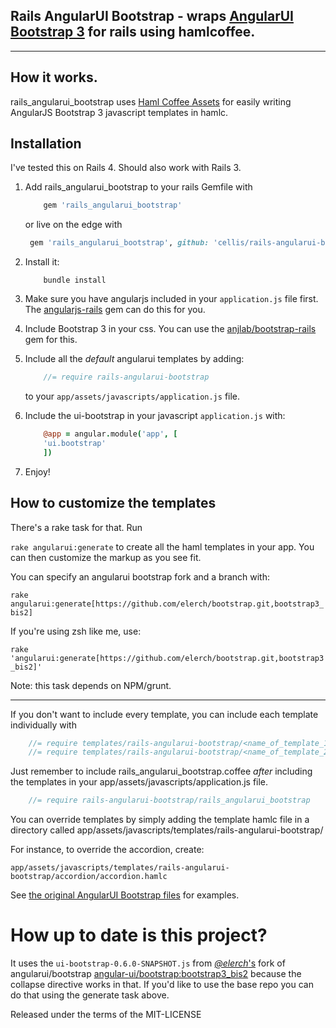 ## Rails AngularUI Bootstrap - wraps [AngularUI Bootstrap 3](https://github.com/angular-ui/bootstrap) for rails using hamlcoffee.

***


## How it works.

rails_angularui_bootstrap uses [Haml Coffee Assets](https://github.com/netzpirat/haml_coffee_assets) for easily writing AngularJS Bootstrap 3 javascript templates in hamlc.

## Installation

I've tested this on Rails 4. Should also work with Rails 3.

1. Add rails_angularui_bootstrap to your rails Gemfile with

	```ruby
		gem 'rails_angularui_bootstrap'
	```
	or live on the edge with 
	```ruby
	 gem 'rails_angularui_bootstrap', github: 'cellis/rails-angularui-bootstrap'
	```
2. Install it: 
	```
		bundle install
	```
3. Make sure you have angularjs included in your `application.js` file first. The [angularjs-rails](https://github.com/hiravgandhi/angularjs-rails) gem can do this for you.
4. Include Bootstrap 3 in your css. 
	You can use the [anjlab/bootstrap-rails](https://github.com/anjlab/bootstrap-rails) gem for this.
5. Include all the *default* angularui templates by adding:
	```javascript
		//= require rails-angularui-bootstrap
	```
	to your `app/assets/javascripts/application.js` file.

6. Include the ui-bootstrap in your javascript `application.js` with:
	```coffeescript 
		@app = angular.module('app', [
	  	'ui.bootstrap'
		])
	```
7. Enjoy!

## How to customize the templates

There's a rake task for that. Run

`rake angularui:generate` to create all the haml templates in your app. You can then customize the markup as you see fit.

You can specify an angularui bootstrap fork and a branch with:

`rake angularui:generate[https://github.com/elerch/bootstrap.git,bootstrap3_bis2]`

If you're using zsh like me, use:

`rake 'angularui:generate[https://github.com/elerch/bootstrap.git,bootstrap3_bis2]'`

Note: this task depends on NPM/grunt.

***

If you don't want to include every template, you can include each template individually with

```javascript
	//= require templates/rails-angularui-bootstrap/<name_of_template_1>
	//= require templates/rails-angularui-bootstrap/<name_of_template_2>
```

Just remember to include rails_angularui_bootstrap.coffee *after* including the templates
in your app/assets/javascripts/application.js file.

```javascript
	//= require rails-angularui-bootstrap/rails_angularui_bootstrap
```

You can override templates by simply adding the template hamlc file in a directory called app/assets/javascripts/templates/rails-angularui-bootstrap/

For instance, to override the accordion,
create:

`app/assets/javascripts/templates/rails-angularui-bootstrap/accordion/accordion.hamlc`

See [the original AngularUI Bootstrap files](https://github.com/angular-ui/bootstrap/tree/master/template) for examples.

# How up to date is this project?

It uses the `ui-bootstrap-0.6.0-SNAPSHOT.js` from [*@elerch*'s](https://github.com/elerch) fork of angularui/bootstrap [angular-ui/bootstrap:bootstrap3_bis2](https://github.com/elerch/bootstrap/tree/bootstrap3_bis2) because the collapse directive works in that. If you'd like to use the base repo you can do that using the generate task above.

Released under the terms of the MIT-LICENSE